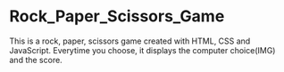 # Rock_Paper_Scissors_Game
This is a rock, paper, scissors game created with HTML, CSS and JavaScript. Everytime you choose, it displays the computer choice(IMG) and the score.
